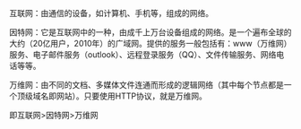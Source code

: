 互联网：由通信的设备，如计算机、手机等，组成的网络。

因特网：它是互联网中的一种，由成千上万台设备组成的网络。是一个遍布全球的大约（20亿用户，2010年）的广域网。提供的服务一般包括有：www（万维网）服务、电子邮件服务（outlook）、远程登录服务（QQ）、文件传输服务、网络电话等等。

万维网：由不同的文档、多媒体文件连通而形成的逻辑网络（其中每个节点都是一个顶级域名即网站）。只要使用HTTP协议，就是万维网。

即互联网>因特网>万维网